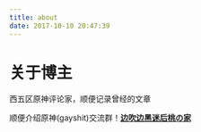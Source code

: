 ```yaml
---
title: about
date: 2017-10-10 20:47:39
---
```


# 关于博主

西五区原神评论家，顺便记录曾经的文章

顺便介绍原神(gayshit)交流群！[**边吹边黑迷后桃の家**](https://jq.qq.com/?_wv=1027&k=kZqOwumz)
